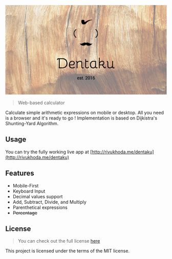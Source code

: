 ![logo](logo.png)

> Web-based calculator

Calculate simple arithmetic expressions on mobile or desktop. All you need is a browser and it's ready to go ! Implementation is based on Dijkistra's Shunting-Yard Algorithm.

## Usage

You can try the fully working live app at [http://rivukhoda.me/dentaku](http://rivukhoda.me/dentaku)

## Features

* Mobile-First 
* Keyboard Input
* Decimal values support
* Add, Subtract, Divide, and Multiply
* Parenthetical expressions
* ~~Percentage~~

## License
>You can check out the full license [here](https://github.com/rivukhoda/dentaku/master/License.txt)

This project is licensed under the terms of the MIT license.

